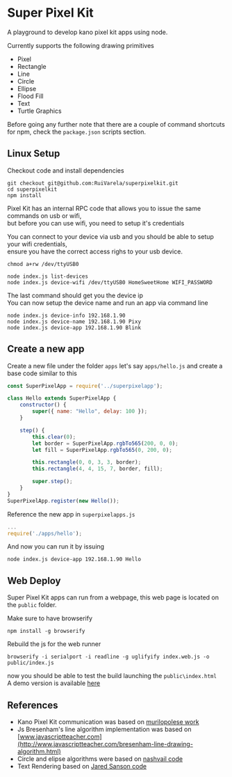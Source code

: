 # Super Pixel Kit
A playground to develop kano pixel kit apps using node.

Currently supports the following drawing primitives
- Pixel
- Rectangle 
- Line
- Circle
- Ellipse
- Flood Fill
- Text
- Turtle Graphics

Before going any further note that there are a couple of command shortcuts for npm, check the `package.json` scripts section.

## Linux Setup
Checkout code and install dependencies

```
git checkout git@github.com:RuiVarela/superpixelkit.git
cd superpixelkit
npm install
```
Pixel Kit has an internal RPC code that allows you to issue the same commands on usb or wifi,   
but before you can use wifi, you need to setup it's credentials

You can connect to your device via usb and you should be able to setup your wifi credentials,  
ensure you have the correct access righs to your usb device.
```
chmod a+rw /dev/ttyUSB0 

node index.js list-devices
node index.js device-wifi /dev/ttyUSB0 HomeSweetHome WIFI_PASSWORD
```
The last command should get you the device ip   
You can now setup the device name and run an app via command line

```
node index.js device-info 192.168.1.90
node index.js device-name 192.168.1.90 Pixy
node index.js device-app 192.168.1.90 Blink
```

## Create a new app
Create a new file under the folder `apps` let's say `apps/hello.js` and create a base code similar to this

```javascript
const SuperPixelApp = require('../superpixelapp');

class Hello extends SuperPixelApp {
    constructor() {
        super({ name: "Hello", delay: 100 });
    }

    step() {
        this.clear(0);
        let border = SuperPixelApp.rgbTo565(200, 0, 0);
        let fill = SuperPixelApp.rgbTo565(0, 200, 0);

        this.rectangle(0, 0, 3, 3, border);
        this.rectangle(4, 4, 15, 7, border, fill);

        super.step();
    }
}
SuperPixelApp.register(new Hello());
```
Reference the new app in `superpixelapps.js`
```javascript
...
require('./apps/hello');
```
And now you can run it by issuing 
```
node index.js device-app 192.168.1.90 Hello
```

## Web Deploy
Super Pixel Kit apps can run from a webpage, this web page is located on the `public` folder.  

Make sure to have browserify
```
npm install -g browserify
```

Rebuild the js for the web runner
```
browserify -i serialport -i readline -g uglifyify index.web.js -o public/index.js
```
now you should be able to test the build launching the `public\index.html`  
A demo version is available [here](http://superpixelkit.demanda.pt/)

## References
- Kano Pixel Kit communication was based on [murilopolese work](https://github.com/murilopolese/kano-kits/tree/nodejs)
- Js Bresenham's line algorithm implementation was based on [www.javascriptteacher.com](http://www.javascriptteacher.com/bresenham-line-drawing-algorithm.html)
- Circle and elipse algorithms were based on [nashvail code](https://github.com/nashvail/CG-DrawingAlgorithms)
- Text Rendering based on [Jared Sanson code](https://jared.geek.nz/2014/jan/custom-fonts-for-microcontrollers)
